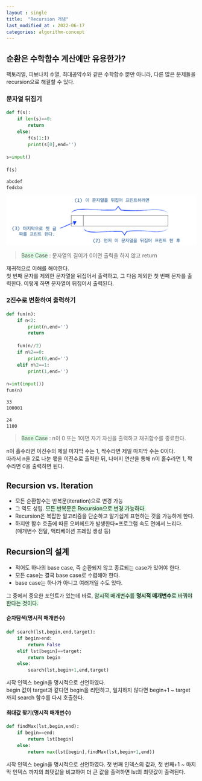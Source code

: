 ```yaml
---
layout : single
title:  "Recursion 개념"
last_modified_at : 2022-06-17
categories: algorithm-concept
---
```

    
## 순환은 수학함수 계산에만 유용한가?
팩토리얼, 피보나치 수열, 최대공약수와 같은 수학함수 뿐만 아니라, 다른 많은 문제들을 recursion으로 해결할 수 있다.

### 문자열 뒤집기
```python
def f(s):
    if len(s)==0:
        return
    else:
        f(s[1:])
        print(s[0],end='')

s=input()

f(s)
```
```
abcdef
fedcba
``` 
<img src="/img/recursion/reverse_string.png">

>  <span style="background-color:#dcffe4">Base Case</span> : 문자열의 길이가 0이면 출력을 하지 않고 return          

재귀적으로 이해를 해야한다.  
첫 번째 문자를 제외한 문자열을 뒤집어서 출력하고, 그 다음 제외한 첫 번째 문자를 출력한다. 이렇게 하면 문자열이 뒤집어서 출력된다.

### 2진수로 변환하여 출력하기
```python
def fun(n):
    if n<2:
        print(n,end='')
        return
    
    fun(n//2)
    if n%2==0:
        print(0,end='')
    elif n%2==1:
        print(1,end='')

n=int(input())
fun(n)
```
```
33
100001

24
1100
```
>  <span style="background-color:#dcffe4">Base Case</span> : n이 0 또는 1이면 자기 자신을 출력하고 재귀함수를 종료한다.

n이 홀수라면 이진수의 제일 마지막 수는 1, 짝수라면 제일 마지막 수는 0이다.   
따라서 n을 2로 나눈 몫을 이진수로 출력한 뒤, 나머지 연산을 통해 n이 홀수라면 1, 짝수라면 0을 출력하면 된다.

## Recursion vs. Iteration
- 모든 순환함수는 반복문(iteration)으로 변경 가능
- 그 역도 성립. <span style="background-color:#dcffe4">모든 반복문은 Recursion으로 변경 가능하다.</span>
- Recursion은 복잡한 알고리즘을 단순하고 알기쉽게 표현하는 것을 가능하게 한다.
- 하지만 함수 호출에 따른 오버헤드가 발생한다=프로그램 속도 면에서 느리다.  
(매개변수 전달, 액티베이션 프레임 생성 등)

## Recursion의 설계
- 적어도 하나의 base case, 즉 순환되지 않고 종료되는 case가 있어야 한다.
- 모든 case는 결국 base case로 수렴해야 한다.
- base case는 하나가 아니고 여러개일 수도 있다.

그 중에서 중요한 포인트가 있는데 바로, <span style="background-color:#dcffe4">암시적 매개변수를 **명시적 매개변수**로 바꿔야 한다는 것이다.</span>

#### 순차탐색(명시적 매개변수)  

```python
def search(lst,begin,end,target):
    if begin>end:
        return False
    elif lst[begin]==target:
        return begin
    else:
        search(lst,begin+1,end,target)
```
시작 인덱스 begin을 명시적으로 선언하였다.   
begin 값이 target과 같다면 begin을 리턴하고, 일치하지 않다면 begin+1 ~ target 까지 search 함수를 다시 호출한다. 

#### 최대값 찾기(명시적 매개변수)
```python
def findMax(lst,begin,end):
    if begin==end:
        return lst[begin]
    else:
        return max(lst[begin],findMax(lst,begin+1,end))
```
시작 인덱스 begin을 명시적으로 선언하였다. 
첫 번째 인덱스의 값과, 첫 번째+1 ~ 마지막 인덱스 까지의 최댓값을 비교하여 더 큰 값을 출력하면 lst의 최댓값이 출력된다.
